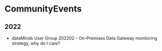 # CommunityEvents
## 2022
- dataMinds User Group 202202 - On-Premises Data Gateway monitoring strategy, why do I care?
